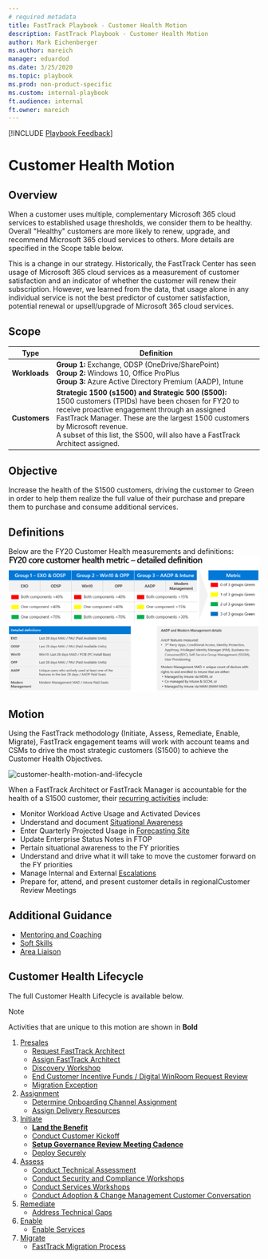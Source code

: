 ```yaml
---  
# required metadata  
title: FastTrack Playbook - Customer Health Motion
description: FastTrack Playbook - Customer Health Motion
author: Mark Eichenberger
ms.author: mareich
manager: eduardod  
ms.date: 3/25/2020  
ms.topic: playbook  
ms.prod: non-product-specific  
ms.custom: internal-playbook  
ft.audience: internal  
ft.owner: mareich
---  
```

[!INCLUDE [Playbook Feedback](./includes/questions-feedback.md)]
# Customer Health Motion

## Overview

When a customer uses multiple, complementary Microsoft 365 cloud services to established usage thresholds, we consider them to be healthy. Overall "Healthy" customers are more likely to renew, upgrade, and recommend Microsoft 365 cloud services to others. More details are specified in the Scope table below.

This is a change in our strategy. Historically, the FastTrack Center has seen usage of Microsoft 365 cloud services as a measurement of customer satisfaction and an indicator of whether the customer will renew their subscription. However, we learned from the data, that usage alone in any individual service is not the best predictor of customer satisfaction, potential renewal or upsell/upgrade of Microsoft 365 cloud services.

## Scope

| Type | Definition |
-----------------------|------------------------|
| **Workloads**  | **Group 1:** Exchange, ODSP (OneDrive/SharePoint) <br> **Group 2:** Windows 10, Office ProPlus <br> **Group 3:** Azure Active Directory Premium (AADP), Intune |
| **Customers** | **Strategic 1500 (s1500) and Strategic 500 (S500):**<br>1500 customers (TPIDs) have been chosen for FY20 to receive proactive engagement through an assigned FastTrack Manager. These are the largest 1500 customers by Microsoft revenue. <br> A subset of this list, the S500, will also have a FastTrack Architect assigned. | 

## Objective
Increase the health of the S1500 customers, driving the customer to Green in order to help them realize the full value of their purchase and prepare them to purchase and consume additional services.

## Definitions

Below are the FY20 Customer Health measurements and definitions:
![Customer Health](media/FY20CoreCustHealth.png)

## Motion

Using the FastTrack methodology (Initiate, Assess, Remediate, Enable, Migrate), FastTrack engagement teams will work with account teams and CSMs to drive the most strategic customers (S1500) to achieve the Customer Health Objectives.

![customer-health-motion-and-lifecycle](media/customer-health-motion-and-lifecycle.png)

When a FastTrack Architect or FastTrack Manager is accountable for the health of a S1500 customer, their [recurring activities](motion-customer-health-activities.md) include:
- Monitor Workload Active Usage and Activated Devices
- Understand and document [Situational Awareness](../role-guide/fta-situational-awareness.md)
- Enter Quarterly Projected Usage in [Forecasting Site](http://aka.ms/ftcforecast)
- Update Enterprise Status Notes in FTOP
- Pertain situational awareness to the FY priorities
- Understand and drive what it will take to move the customer forward on the FY priorities
- Manage Internal and External [Escalations](../role-guide/fta-escalation-mgmt.md)
- Prepare for, attend, and present customer details in regionalCustomer Review Meetings


## Additional Guidance
- [Mentoring and Coaching](/role-guide/fta-mentoring.html)
- [Soft Skills](/role-guide/fta-soft-skills.html)
- [Area Liaison](/role-guide/fta-area-liaison.html)

## Customer Health Lifecycle

The full Customer Health Lifecycle is available below.

> [!Note]
> Activities that are unique to this motion are shown in **Bold**

1.  [Presales](phase-presales.md)
    -  [Request FastTrack Architect](presales-request-fasttrack-architect.md)
    -  [Assign FastTrack Architect](presales-assign-fasttrack-architect.md)
    -  [Discovery Workshop](presales-discovery-workshop.md)
    -  [End Customer Incentive Funds / Digital WinRoom Request Review](presales-ecif-dwr.md)
    -  [Migration Exception](presales-migration-exceptions.md)
2.  [Assignment](phase-assignment.md)
    - [Determine Onboarding Channel Assignment](assignment-determine-onboarding-channel-assignment.md)
    - [Assign Delivery Resources](assignment-assign-delivery-resources.md)
3.  [Initiate](phase-initiate.md)
    - **[Land the Benefit](initiate-land-the-benefit.md)**
    - [Conduct Customer Kickoff](initiate-conduct-customer-kickoff.md)
    - **[Setup Governance Review Meeting Cadence](initiate-review-meeting-cadence.md)**
    - [Deploy Securely](initiate-deploy-securely.md)
4.  [Assess](phase-assess.md)
    -   [Conduct Technical Assessment](assess-conduct-technical-assessment.md)
    -   [Conduct Security and Compliance Workshops](assess-conduct-security-and-compliance-workshops.md)
    -   [Conduct Services Workshops](assess-conduct-services-workshops.md)
    -   [Conduct Adoption & Change Management Customer Conversation](assess-conduct-adoption-and-change-management-conversation.md)
5.  [Remediate](phase-remediate.md)
    -  [Address Technical Gaps](remediate-address-technical-gaps.md)
6.  [Enable](phase-enable.md)
    -  [Enable Services](enable-enable-services.md)
7.  [Migrate](phase-migrate.md)
    - [FastTrack Migration Process](migrate-migration.md)
